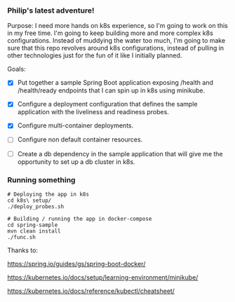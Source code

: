 ### Philip's latest adventure!

Purpose: I need more hands on k8s experience, so I'm going to work on this in my free time. I'm going to keep building
more and more complex k8s configurations. Instead of muddying the water too much, I'm going to make sure that this repo
revolves around k8s configurations, instead of pulling in other technologies just for the fun of it like I 
initially planned.

Goals: 

- [x] Put together a sample Spring Boot application exposing /health and /health/ready endpoints that I can 
spin up in k8s using minikube. 

- [x] Configure a deployment configuration that defines the sample application with the liveliness and readiness probes.

- [x] Configure multi-container deployments. 

- [ ] Configure non default container resources.

- [ ] Create a db dependency in the sample application that will give me the opportunity to set up a db cluster in 
k8s.

### Running something

```shell script
# Deploying the app in k8s 
cd k8s\ setup/
./deploy_probes.sh

# Building / running the app in docker-compose
cd spring-sample
mvn clean install
./func.sh
```

Thanks to:

https://spring.io/guides/gs/spring-boot-docker/

https://kubernetes.io/docs/setup/learning-environment/minikube/

https://kubernetes.io/docs/reference/kubectl/cheatsheet/
